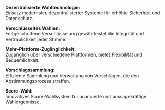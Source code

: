 **Dezentralisierte Wahltechnologie:**  
Einsatz modernster, dezentralisierter Systeme für erhöhte Sicherheit und Datenschutz.

**Verschlüsseltes Wählen:**  
Fortgeschrittene Verschlüsselung gewährleistet die Integrität und Vertraulichkeit jeder Stimme.

**Mehr-Plattform-Zugänglichkeit:**  
Zugänglich über verschiedene Plattformen, bietet Flexibilität und Bequemlichkeit.

**Vorschlagssammlung:**  
Effiziente Sammlung und Verwaltung von Vorschlägen, die den Abstimmungsprozess straffen.

**Score-Wahl:**  
Innovatives Score-Wahlsystem für nuancierte und aussagekräftige Wahlergebnisse.
